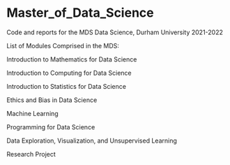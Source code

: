# Master_of_Data_Science
Code and reports for the MDS Data Science, Durham University 2021-2022

List of Modules Comprised in the MDS:

Introduction to Mathematics for Data Science

Introduction to Computing for Data Science

Introduction to Statistics for Data Science

Ethics and Bias in Data Science

Machine Learning

Programming for Data Science

Data Exploration, Visualization, and Unsupervised Learning

Research Project
